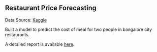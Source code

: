 ## Restaurant Price Forecasting

Data Source: [Kaggle](https://www.kaggle.com/himanshupoddar/zomato-bangalore-restaurants)
 
Built a model to predict the cost of meal for two people in bangalore city restaurants.

A detailed report is available [here](https://github.com/sharmilathirumalai/Restaurant-Price-Forecaster/blob/master/report.pdf).
